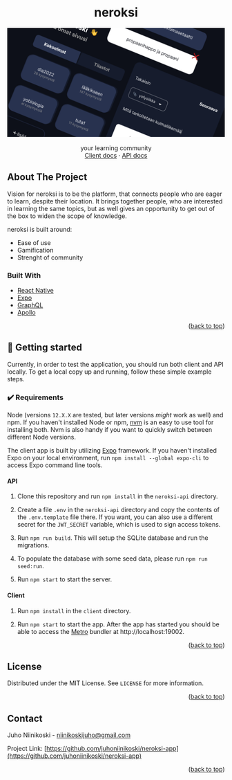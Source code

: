 <div id="top"></div>


<!-- PROJECT LOGO -->
<br />
<div align="center">

  <h1 align="center">neroksi</h1>

  ![Cover image](/client/assets/neroksi.png)

  <p align="center">
    your learning community
    <br />
    <!-- <a href="https://github.com/github_username/repo_name"><strong>Explore the docs »</strong></a> -->
    <!-- <br />
    <br /> -->
    <a href="https://github.com/juhoniinikoski/neroksi-app/tree/main/client">Client docs</a>
    ·
    <a href="https://github.com/juhoniinikoski/neroksi-app/tree/main/neroksi-api">API docs</a>
    <!-- ·
    <a href="https://github.com/github_username/repo_name/issues">Request Feature</a> -->
  </p>
</div>



<!-- TABLE OF CONTENTS -->
<!-- <details>
  <summary>Table of Contents</summary>
  <ol>
    <li>
      <a href="#about-the-project">About The Project</a>
      <ul>
        <li><a href="#built-with">Built With</a></li>
      </ul>
    </li>
    <li>
      <a href="#getting-started">Getting Started</a>
      <ul>
        <li><a href="#prerequisites">Prerequisites</a></li>
        <li><a href="#installation">Installation</a></li>
      </ul>
    </li>
    <li><a href="#usage">Usage</a></li>
    <li><a href="#roadmap">Roadmap</a></li>
    <li><a href="#contributing">Contributing</a></li>
    <li><a href="#license">License</a></li>
    <li><a href="#contact">Contact</a></li>
    <li><a href="#acknowledgments">Acknowledgments</a></li>
  </ol>
</details> -->



<!-- ABOUT THE PROJECT -->
## About The Project

Vision for neroksi is to be the platform, that connects people who are eager to learn, despite their location. It brings together people, who are interested in learning the same topics, but as well gives an opportunity to get out of the box to widen the scope of knowledge.

neroksi is built around:
* Ease of use
* Gamification
* Strenght of community

### Built With

* [React Native](https://reactnative.dev)
* [Expo](https://docs.expo.dev)
* [GraphQL](https://graphql.org)
* [Apollo](https://www.apollographql.com)

<p align="right">(<a href="#top">back to top</a>)</p>



<!-- GETTING STARTED -->
## 🚀 Getting started

Currently, in order to test the application, you should run both client and API locally. To get a local copy up and running, follow these simple example steps.

### ✔️ Requirements

Node (versions `12.X.X` are tested, but later versions _might_ work as well) and npm. If you haven't installed Node or npm, [nvm](https://github.com/nvm-sh/nvm) is an easy to use tool for installing both. Nvm is also handy if you want to quickly switch between different Node versions.

The client app is built by utilizing [Expo](https://expo.dev) framework. If you haven't installed Expo on your local environment, run `npm install --global expo-cli` to access Expo command line tools.

#### API

1. Clone this repository and run `npm install` in the `neroksi-api` directory.

2. Create a file `.env` in the `neroksi-api` directory and copy the contents of the `.env.template` file there. If you want, you can also use a different secret for the `JWT_SECRET` variable, which is used to sign access tokens.

3. Run `npm run build`. This will setup the SQLite database and run the migrations.

4. To populate the database with some seed data, please run `npm run seed:run`.

5. Run `npm start` to start the server.

#### Client

1. Run `npm install` in the `client` directory.

2. Run `npm start` to start the app. After the app has started you should be able to access the [Metro](https://facebook.github.io/metro/) bundler at http://localhost:19002.


<p align="right">(<a href="#top">back to top</a>)</p>


<!-- LICENSE -->
## License

Distributed under the MIT License. See `LICENSE` for more information.

<p align="right">(<a href="#top">back to top</a>)</p>



<!-- CONTACT -->
## Contact

Juho Niinikoski - niinikoskijuho@gmail.com

Project Link: [https://github.com/juhoniinikoski/neroksi-app](https://github.com/juhoniinikoski/neroksi-app)

<p align="right">(<a href="#top">back to top</a>)</p>
